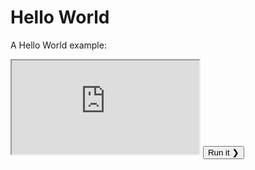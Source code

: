 # Hello World
A Hello World example:
<div class="exampleBoxBorder">
        <iframe class="exampleFrame" src="http://pyonly.com/docs/ExampleRunner/showExample.php?file=About/standardExample.py"></iframe>
        <a href="" style="text-decoration: none;"><button class="runExampleButton">Run it &#10095;</button></a>
    </div>
